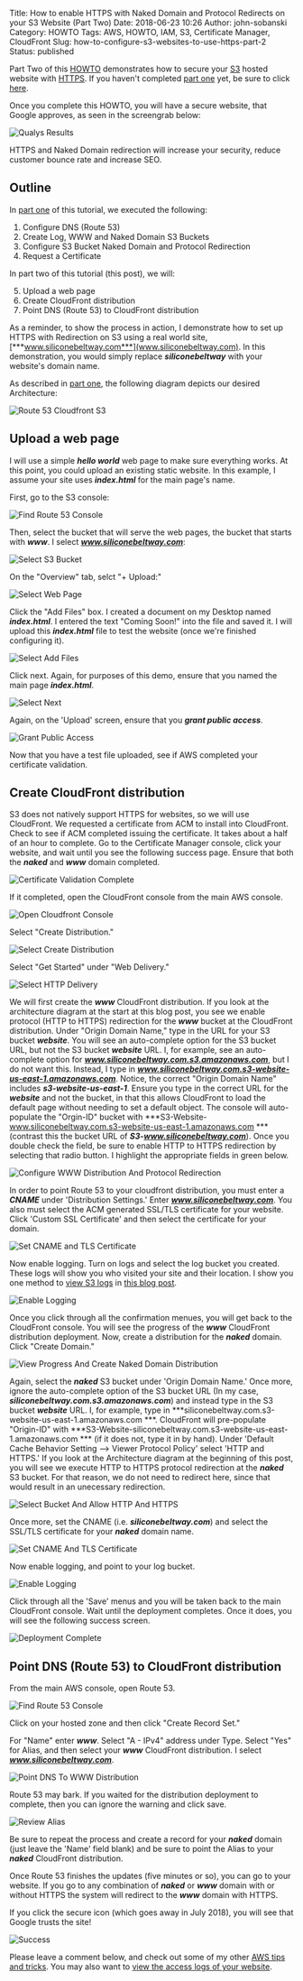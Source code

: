 Title: How to enable HTTPS with Naked Domain and Protocol Redirects on your S3 Website (Part Two)
Date: 2018-06-23 10:26
Author: john-sobanski
Category: HOWTO
Tags: AWS, HOWTO, IAM, S3, Certificate Manager, CloudFront
Slug: how-to-configure-s3-websites-to-use-https-part-2
Status: published

Part Two of this [HOWTO]({category}howto) demonstrates how to secure your [S3](https://aws.amazon.com/s3/) hosted website with  [HTTPS](https://en.wikipedia.org/wiki/HTTPS).  If you haven't completed [part one]({filename}/how-to-configure-s3-websites-to-use-https-part-1.md) yet, be sure to click [here]({filename}/how-to-configure-s3-websites-to-use-https-part-1.md).

Once you complete this HOWTO, you will have a secure website, that Google approves, as seen in the screengrab below:

![Qualys Results]({filename}/images/How_To_Configure_S3_Websites_To_Use_Https_Part_2/000_qualys.png)

HTTPS and Naked Domain redirection will increase your security, reduce customer bounce rate and increase SEO.

## Outline

In [part one]({filename}/how-to-configure-s3-websites-to-use-https-part-1.md) of this tutorial, we executed the following:

  1. Configure DNS (Route 53)
  2. Create Log, WWW and Naked Domain S3 Buckets
  3. Configure S3 Bucket Naked Domain and Protocol Redirection
  4. Request a Certificate

In part two of this tutorial (this post), we will:

  5.  Upload a web page
  6.  Create CloudFront distribution
  7.  Point DNS (Route 53) to CloudFront distribution

As a reminder, to show the process in action, I demonstrate how to set up HTTPS with Redirection on S3 using a real world site, [***www.siliconebeltway.com***](www.siliconebeltway.com).  In this demonstration, you would simply replace ***siliconebeltway*** with your website's domain name.
  
As described in [part one]({filename}/how-to-configure-s3-websites-to-use-https-part-1.md), the following diagram depicts our desired Architecture:

![Route 53 Cloudfront S3]({filename}/images/How_To_Configure_S3_Websites_To_Use_Https_Part_1/000_Route_53_Cloudfront_S3.png)

## Upload a web page
I will use a simple ***hello world*** web page to make sure everything works.  At this point, you could upload an existing static website.  In this example, I assume your site uses ***index.html*** for the main page's name.

First, go to the S3 console:
 
![Find Route 53 Console]({filename}/images/How_To_Configure_S3_Websites_To_Use_Https_Part_1/02_Find_Route_53_Console.png)

Then, select the bucket that will serve the web pages, the bucket that starts with ***www***.  I select ***www.siliconebeltway.com***:


![Select S3 Bucket]({filename}/images/How_To_Configure_S3_Websites_To_Use_Https_Part_2/45_Select_S3_Bucket.png)

On the "Overview" tab, selct "+ Upload:"

![Select Web Page]({filename}/images/How_To_Configure_S3_Websites_To_Use_Https_Part_2/46_Select_Web_Page.png)

Click the "Add Files" box.  I created a document on my Desktop named ***index.html***.  I entered the text "Coming Soon!" into the file and saved it.  I will upload this ***index.html*** file to test the website (once we're finished configuring it).

![Select Add Files]({filename}/images/How_To_Configure_S3_Websites_To_Use_Https_Part_2/47_Select_Add_Files.png)

Click next.  Again, for purposes of this demo, ensure that you named the main page ***index.html***.

![Select Next]({filename}/images/How_To_Configure_S3_Websites_To_Use_Https_Part_2/48_Select_Next.png)

Again, on the 'Upload' screen, ensure that you ***grant public access***.

![Grant Public Access]({filename}/images/How_To_Configure_S3_Websites_To_Use_Https_Part_2/49_Grant_Public_Access.png)

Now that you have a test file uploaded, see if AWS completed your certificate validation.

## Create CloudFront distribution
S3 does not natively support HTTPS for websites, so we will use CloudFront.  We requested a certificate from ACM to install into CloudFront.  Check to see if ACM completed issuing the certificate.  It takes about a half of an hour to complete.  Go to the Certificate Manager console, click your website, and wait until you see the following success page.  Ensure that both the ***naked*** and ***www*** domain completed.

![Certificate Validation Complete]({filename}/images/How_To_Configure_S3_Websites_To_Use_Https_Part_2/50_Certificate_Validation_Complete.png)

If it completed, open the CloudFront console from the main AWS console.

![Open Cloudfront Console]({filename}/images/How_To_Configure_S3_Websites_To_Use_Https_Part_2/51_Open_Cloudfront_Console.png)

Select "Create Distribution."

![Select Create Distribution]({filename}/images/How_To_Configure_S3_Websites_To_Use_Https_Part_2/52_Select_Create_Distribution.png)

Select "Get Started" under "Web Delivery."

![Select HTTP Delivery]({filename}/images/How_To_Configure_S3_Websites_To_Use_Https_Part_2/53_Select_HTTP_Delivery.png)

We will first create the ***www*** CloudFront distribution.  If you look at the architecture diagram at the start at this blog post, you see we enable protocol (HTTP to HTTPS) redirection for the ***www*** bucket at the CloudFront distribution.  Under "Origin Domain Name," type in the URL for your S3 bucket ***website***.  You will see an auto-complete option for the S3 bucket URL, but not the S3 bucket ***website*** URL.  I, for example, see an auto-complete option for ***www.siliconebeltway.com.s3.amazonaws.com***, but I do not want this.  Instead, I type in ***www.siliconebeltway.com.s3-website-us-east-1.amazonaws.com***.  Notice, the correct "Origin Domain Name" includes ***s3-website-us-east-1***.  Ensure you type in the correct URL for the ***website*** and not the bucket, in that this allows CloudFront to load the default page without needing to set a default object.  The console will auto-populate the "Orgin-ID" bucket with ***S3-Website-www.siliconebeltway.com.s3-website-us-east-1.amazonaws.com
*** (contrast this the bucket URL of ***S3-www.siliconebeltway.com***).  Once you double check the field, be sure to enable HTTP to HTTPS redirection by selecting that radio button.  I highlight the appropriate fields in green below.

![Configure WWW Distribution And Protocol Redirection ]({filename}/images/How_To_Configure_S3_Websites_To_Use_Https_Part_2/54_Configure_WWW_Distribution_And_Protocol_Redirection.png)

In order to point Route 53 to your cloudfront distribution, you must enter a ***CNAME*** under 'Distribution Settings.'  Enter ***www.siliconebeltway.com***.  You also must select the ACM generated SSL/TLS certificate for your website.  Click 'Custom SSL Certificate' and then select the certificate for your domain.

![Set CNAME and TLS Certificate]({filename}/images/How_To_Configure_S3_Websites_To_Use_Https_Part_2/55_Set_CNAME_and_TLS_Certificate.png)

Now enable logging.  Turn on logs and select the log bucket you created.  These logs will show you who visited your site and their location.  I show you one method to [view S3 logs]({filename}/use-s3stat-to-troubleshoot-your-migration-from-wordpress-to-s3.md) in [this blog post]({filename}/use-s3stat-to-troubleshoot-your-migration-from-wordpress-to-s3.md).

![Enable Logging]({filename}/images/How_To_Configure_S3_Websites_To_Use_Https_Part_2/56_Enable_Logging.png)

Once you click through all the confirmation menues, you will get back to the CloudFront console.  You will see the progress of the ***www*** CloudFront distribution deployment.  Now, create a distribution for the ***naked*** domain.  Click "Create Domain."

![View Progress And Create Naked Domain Distribution]({filename}/images/How_To_Configure_S3_Websites_To_Use_Https_Part_2/57_View_Progress_And_Create_Naked_Domain_Distribution.png)

Again, select the ***naked*** S3 bucket under 'Origin Domain Name.'  Once more, ignore the auto-complete option of the S3 bucket URL  (In my case, ***siliconebeltway.com.s3.amazonaws.com***) and instead type in the S3 bucket ***website*** URL.  I, for example, type in ***siliconebeltway.com.s3-website-us-east-1.amazonaws.com
***.  CloudFront will pre-populate "Origin-ID" with ***S3-Website-siliconebeltway.com.s3-website-us-east-1.amazonaws.com
*** (if it does not, type it in by hand).  Under 'Default Cache Behavior Setting --> Viewer Protocol Policy' select 'HTTP and HTTPS.'  If you look at the Architecture diagram at the beginning of this post, you will see we execute HTTP to HTTPS protocol redirection at the ***naked*** S3 bucket.  For that reason, we do not need to redirect here, since that would result in an unecessary redirection.

![Select Bucket And Allow HTTP And HTTPS]({filename}/images/How_To_Configure_S3_Websites_To_Use_Https_Part_2/58_Select_Bucket_And_Allow_HTTP_And_HTTPS.png)

Once more, set the CNAME (i.e. ***siliconebeltway.com***) and select the SSL/TLS certificate for your ***naked*** domain name.

![Set CNAME And TLS Certificate]({filename}/images/How_To_Configure_S3_Websites_To_Use_Https_Part_2/59_Set_CNAME_And_TLS_Certificate.png)

Now enable logging, and point to your log bucket.

![Enable Logging]({filename}/images/How_To_Configure_S3_Websites_To_Use_Https_Part_2/60_Enable_Logging.png)

Click through all the 'Save' menus and you will be taken back to the main CloudFront console.  Wait until the deployment completes.  Once it does, you will see the following success screen.

![Deployment Complete]({filename}/images/How_To_Configure_S3_Websites_To_Use_Https_Part_2/61_Deployment_Complete.png)

## Point DNS (Route 53) to CloudFront distribution
From the main AWS console, open Route 53.

![Find Route 53 Console]({filename}/images/How_To_Configure_S3_Websites_To_Use_Https_Part_1/02_Find_Route_53_Console.png)

Click on your hosted zone and then click "Create Record Set."

For "Name" enter ***www***.  Select "A - IPv4" address under Type.  Select "Yes" for Alias, and then select your ***www*** CloudFront distribution.  I select ***www.siliconebeltway.com***.  

![Point DNS To WWW Distribution  ]({filename}/images/How_To_Configure_S3_Websites_To_Use_Https_Part_2/62_Point_DNS_To_WWW_Distribution.png)

Route 53 may bark.  If you waited for the distribution deployment to complete, then you can ignore the warning and click save.

![Review Alias]({filename}/images/How_To_Configure_S3_Websites_To_Use_Https_Part_2/63_Review_Alias.png)

Be sure to repeat the process and create a record for your ***naked*** domain (just leave the 'Name' field blank) and be sure to point the Alias to your ***naked*** CloudFront distribution.  

Once Route 53 finishes the updates (five minutes or so), you can go to your website.  If you go to any combination of ***naked*** or ***www*** domain with or without HTTPS the system will redirect to the ***www*** domain with HTTPS.

If you click the secure icon (which goes away in July 2018), you will see that Google trusts the site!

![Success]({filename}/images/How_To_Configure_S3_Websites_To_Use_Https_Part_2/64_Success.png)

Please leave a comment below, and check out some of my other [AWS tips and tricks]({tag}aws).  You may also want to [view the access logs of your website]({filename}/use-s3stat-to-troubleshoot-your-migration-from-wordpress-to-s3.md).
